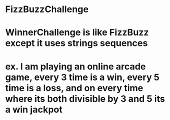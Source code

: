 # FizzBuzzChallenge
# WinnerChallenge is like FizzBuzz except it uses strings sequences 
# ex. I am playing an online arcade game, every 3 time is a win, every 5 time is a loss, and on every time where its both divisible by 3 and 5 its a win jackpot 
